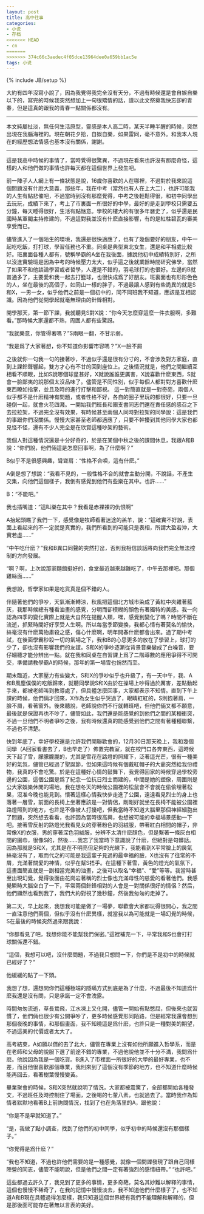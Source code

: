 ```yaml
---
layout: post
title: 高中往事
categories: 
- 小说
- 存档
<<<<<<< HEAD
- cn
=======
>>>>>>> 374c66c3aedec4f05dce13964dee0a659bb1ac5e
tags: 小说
---
```

{% include JB/setup %}

大約有四年沒寫小說了，因為我覺得我完全沒有天分，不過有時候還是會自娛自樂以下的，寫完的時候我突然想加上一句很矯情的話，謹以此文祭奠我快忘卻的青春，但是這真的跟我的青春一點關係都沒有。

---


本文純屬扯淡，無任何生活原型，靈感是本人高二時，某天半睡半醒的時候，突然出現在我腦海裡的。現在朝花夕拾，自娛自樂，如果雷同，毫不意外。和我本人現在的經歷想法情感也基本沒有關係，謝謝。

---

這是我高中時候的事情了，當時覺得很驚異，不過現在看來也許沒有那麼奇怪，這樣的人和他們做的事情也許每天都在這個世界上發生吧。

前一陣子人人網上有一條狀態是說，16歲你喜歡的人在哪裡，不過對於我來說這個問題沒有什麽大意義，那些年，我在中考（當然也有人在上大二），也許可能我的人生有點悲催吧，不過當時到沒有那麼覺得，中考之後輕鬆得很，和初中同學出去玩玩，成績下來了，考上了市裏面一所很好的中學，最好的是走到學校只需要五分鐘，每天睡得很好，生活有點愜意。學校的樓大約有很多年曆史了，似乎還是民國時某軍閥主持修建的，不過這對我並沒有什麽直接影響，有的是紅柱碧瓦的審美享受而已。

儘管進入了一個陌生的環境，我還是很快適應了，也有了幾個要好的朋友，中午一起吃吃飯，打打球，學習任務也不重。同桌是典型東北女生，還是和平相處比較好。班裏面各種人都有，號稱學霸的A坐在我後面，據說他初中成績特別好，之所以沒進實驗班是因為中考的時候壓力太大，似乎這之後就業餘時間研究佛學，當然了如果不和他談論學習或者哲學，人還是不錯的，羽毛球打的也很好。左邊的B就普通多了，主要愛和我一起去打籃球，也很快成爲了好朋友。班裏面也有形形色色的人，坐在最後的高個子，如同山一樣的胖子，不過最讓人感到有些詭異的就是S和X，一男一女，似乎他們之前是一個初中的，同不同班我不知道，應該是互相認識。因為他們從開學起就毫無理由的針鋒相對。

開學那天，第一節下課，我就聽見S對X說：“你今天怎麼穿這麼一件衣服啊，多難看。”那時候大家還都不熟，周圍人都有些驚訝。

“我就樂意，你管得著嗎？”S兩眼一翻，不甘示弱。

“我是爲了大家著想，你不知道你影響市容嗎？”X一臉不屑

之後就你一句我一句的接著吵，不過似乎還是很有分寸的，不會涉及對方家庭，直到上課鈴聲響起，雙方才心有不甘的回到座位上。之後情況就是，他們之間繼續互相看不順眼，比如S說哪個球星甚好，X就說誰誰更厲害，X說喜歡什麽東西，S就會一臉鄙夷的說那個太沒品味了。儘管是不同性別，似乎每個人都對對方喜歡什麽東西瞭如指掌，並且及時的進行打擊和鄙視。
這一對簡直就是一對奇葩，兩個人似乎都不是什麽精神有問題，或者性格不好，各自的圈子里玩的都很好，只要一旦碰倒一起，就會火花四濺。一開始我們班長和團支書同志們還在責任感的感召之下去拉拉架，不過完全沒有效果，有時候甚至兩個人同時對拉架的同學說：這是我們的事跟你們沒關係。慢慢大家甚至老師都適應了，只要不幹擾到其他同學大家也都見怪不怪，還有不少人完全是在欣賞這種吵架的藝術。

我個人對這種情況還是十分好奇的，於是在某個中秋之後的課間休息，我跟A和B說：“你們說，他們倆這是怎麼回事啊，為了什麼啊？”

B似乎不是很感興趣，聳聳肩：“性格不合唄，這有什麽。”

A倒是想了想說：“我看不見的，一般性格不合的就會主動分開，不說話，不產生交集，向他們這個樣子，我倒有感覺到他們有些樂在其中。也許……”

B：“不能吧。”

我也插嘴道：“這叫樂在其中？我看是赤裸裸的仇恨啊”

A抬起頭瞧了我們一下，感覺像是牧師看著迷途的羔羊，說：“這確實不好說，表面上看起來的不一定就是真實的，我們所看到的可能只是表相，所謂大盈若沖，大實若虛……”

“中午吃什麽？”我和B異口同聲的突然打岔，否則我相信談話將向我們完全無法控制的方向發展。

“啊？啊，上次說那家麵館挺好的，食堂最近越來越難吃了，中午去那裡吧。那個雞絲面……”

我想說，哲學家如果是吃貨真是個不錯的人。

伴隨著他們的爭吵，天氣漸漸轉涼，秋風把這個北方城市染成了黃紅中夾雜著藍灰，我那時候總有種看油畫的感覺，分明而卻模糊的顏色有著獨特的美感。我一向認為四季的變化實際上就是大自然在提醒人類，嘿，感覺到變化了嗎？時間不斷在流逝，抓緊時間好好享受人生啊。所以每當季節變換，我都心情有著莫名的愉快，絲毫沒有什麽萬物肅殺之感，傷心什麽啊，明年開春什麽都會出來。過了期中考試，在後面學霸秒殺一切的氣場之下，我和B的心思更多的放在了學習上，球打的少了，卻也沒有影響我們的友誼。S和X的爭吵逐漸從背景音樂變成了白噪音，要仔細聽才能分辨出一點。就在我和同桌在自習課上爲了二階導數的應用爭得不可開交，準備請教學霸A的時候，那年的第一場雪也悄然而至。

期末臨近，大家壓力有些變大，S和X的爭吵似乎也升級了，有一天中午，我、A和B風塵僕僕的吃飯歸來，就聽同學說S和X由於在操場上吵得過於厲害，差點動起手來，都被老師叫到教導處了，但具體怎麼回事，大家都表示不知情。直到下午上課的時候，他們倆才回來，X作為女生似乎哭過了，眼睛紅紅的，S則抱著肩，一臉不屑，看著窗外。後來聽說，老師說你們不行就轉班吧，但他們倆又都不願意，最後就是保證再也不吵了，儘管如此，我們還是能感覺的到他們之間的某種衝突，不過一旦他們不明者爭吵之後，我有時候還真的能感覺到他們之間有著種種聯繫，不過也不清楚。

快到年底了，幸好學校還是允許我們開聯歡會的，12月30日那天晚上，我和幾個同學（A回家看書去了，B也早走了）佈置完教室，就在校門口各奔東西，這時候天下起了雪，朦朦朧朧的，尤其是雪花在路燈的照耀下，泛著這光芒，很有一種美好的氣氛，儘管已經過了聖誕節，但如果這時候有個戴紅帽子的大爺突然給我份禮物，我真的不會吃驚。於是在這種好心情的鼓舞下，我覺得回家的時候穿過學校旁邊的公園，這個公園是爲了紀念一位抗日烈士而建的，中間是她的塑像，周圍則是公大家娛樂休閒的場地，我在想冬天的時候公園裡的松鼠會不會就在偷偷埋著松果，沒准今晚也能見到。懷著這樣心情我快步走進了公園，遠遠看見烈士的身上也落著一層雪，前面的長椅上坐著應該是一對情侶，剛剛好就坐在長椅不能被公園裡路燈照到的地方，也許是不像被人打擾吧，但我當時不知道大腦里那個神經細胞出了問題，突然想去看看，也許因為當時很高興，也想被可能的幸福場景感動一下吧。接著雪反射的路燈光我看見女的穿著粉色的羽絨服，帶著紅白相間的帽子，非常像X的衣服，男的穿著深色羽絨服，分辨不太清什麽顏色，但是繫著一條灰白相間的圍巾，很像S的，然後……我忘了我當時下意識說了什麽，但絕對是句髒話。因為那就是S和X，尤其是在不明亮但足夠的光線下，我能看到X平常臉上的戾氣絲毫沒有了，取而代之的可能是我這輩子見過的最幸福的臉，X也沒有了往常的不屑，充滿著關愛的神情，似乎在幫S捂手。在這種下著雪，黃色的燈光的氣氛下，這畫面簡直就是一副相當完美的油畫，之後可以取名“幸福”、“愛”等等。我當時甚至出現幻覺，覺得後面由花崗岩著稱的烈士像也充滿母性的慈愛的看著他們。我感覺瞬時大腦空白了一下，平常兩個針鋒相對的人會是一對關係很好的情侶？然后，他們顯然也看到我了，我們大約對視了幾秒鐘，然後我匆匆的走掉了。

第二天，早上起來，我想我可能是做了一場夢，聯歡會大家都玩得很開心，我之間一直注意他們兩個，但似乎沒有什麽異樣，就當我以為可能就是一場幻覺的時候，S在最後的時候突然過來跟我說：

“你都看見了吧，我想你能不能幫我們保密。”這裡補充一下，平常我和S也會打打球關係還不錯。

“這個，我想可以吧，沒什麼問題，不過我只想問一下，你們是不是初中的時候就已經好了？”

他緩緩的點了一下頭。

我想了想，還想問你們這種極端的隱瞞方式到底是為了什麼，不過最後不知道爲什麽我還是沒有問，只是承諾一定不會洩露。

時間匆匆流逝，草長鶯飛，江水凍上又化開，儘管一開始有點憋屈，但後來也就習慣了，他們倆也很少有公開爭吵了，更多時候感覺形同陌路，但是經常我還會想到那個夜晚的事情，和那個畫面，我不知曉這是爲什麽，也許只是一種對美的期望，不過這美的代價或者太大了。

高考結束，A如願以償的去了北大，儘管在專業上沒有如他所願進入哲學系，而是在老師和父母的說服下選了前途不錯的專業，不過他說他並不十分不滿，我問爲什麽。他說因為我是一個吃貨。B進入了市裡面一所很好的大學的最好專業，也不差，而且他很喜歡那個專業，我則來到了這個沒有季節的地方，也不知道什麼時候能再回去，看著樹葉慢慢變黃。

畢業聚會的時候，S和X突然就說明了情況，大家都被震驚了，全部都開始各種發文，不過班任及時控制住了場面，之後喝的七葷八素，也就過去了。當時我作為知情者默默地看著B上前詢問情況，找到了也在角落里的A，跟他說：

“你是不是早就知道了。”

“是，我做了點小調查，找到了他們的初中同學，似乎初中的時候還沒有那個樣子。”

“你覺得是爲什麽？”

“我也不知道，不過也許他們需要的是一種感覺，就像一個間諜發現了跟自己同樣陣營的同志，儘管不能明說，但是他們之間一定有著強烈的感情紐帶。”
“也許吧。”

這些都過去許久了，我見到了更多的事情，更多奇葩，莫名其妙難以解釋的事情，這個也慢慢不稀奇了，在我的記憶中慢慢淡去，我不知道他們什麼樣子了，也不知道A和B現在具體過得怎麼樣，我只知道這個世界總有我們不能理解和解釋的，但是那後面可能存在著無以言表的美好。